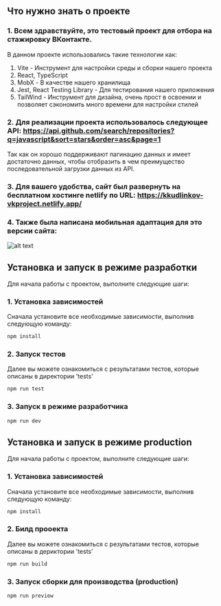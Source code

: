 ## Что нужно знать о проекте

### 1. Всем здравствуйте, это тестовый проект для отбора на стажировку ВКонтакте.
В данном проекте использовались такие технологии как:
1. Vite - Инструмент для настройки среды и сборки нашего проекта
2. React, TypeScript
3. MobX - В качестве нашего хранилища
4. Jest, React Testing Library - Для тестирования нашего приложения
5. TailWind - Инструмент для дизайна, очень прост в освоении и позволяет сэкономить много времени для настройки стилей

### 2. Для реализации проекта использовалось следующее API: https://api.github.com/search/repositories?q=javascript&sort=stars&order=asc&page=1

Так как он хорошо поддерживают пагинацию данных и имеет достаточно данных, чтобы отобразить в чем преимущество последовательной загрузки данных из API.

### 3. Для вашего удобства, сайт был развернуть на бесплатном хостинге netlify по URL: https://kkudlinkov-vkproject.netlify.app/ 

### 4. Также была написана мобильная адаптация для это версии сайта:

![alt text](https://i.postimg.cc/wjmTyHFK/image.png)


## Установка и запуск в режиме разработки

Для начала работы с проектом, выполните следующие шаги:

### 1. Установка зависимостей

Сначала установите все необходимые зависимости, выполнив следующую команду:

```bash
npm install
```

### 2. Запуск тестов
Далее вы можете ознакомиться с результатами тестов, которые описаны в директории 'tests'
```bash
npm run test
```

### 3. Запуск в режиме разработчика
```bash
npm run dev
```

## Установка и запуск в режиме production

Для начала работы с проектом, выполните следующие шаги:

### 1. Установка зависимостей

Сначала установите все необходимые зависимости, выполнив следующую команду:

```bash
npm install
```

### 2. Билд прооекта
Далее вы можете ознакомиться с результатами тестов, которые описаны в дериктории 'tests'
```bash
npm run build
```

### 3. Запуск сборки для производства (production)
```bash
npm run preview
```
